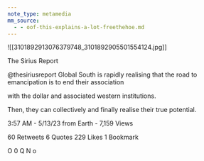 ```yaml
---
note_type: metamedia
mm_source:
  - - oof-this-explains-a-lot-freethehoe.md
---
```


![[3101892913076379748_3101892905501554124.jpg]]

The Sirius Report

@thesiriusreport
Global South is rapidly realising that the road
to emancipation is to end their association

with the dollar and associated western
institutions.

Then, they can collectively and finally realise
their true potential.

3:57 AM - 5/13/23 from Earth - 7,159 Views

60 Retweets 6 Quotes 229 Likes 1 Bookmark

O 0 Q N o

